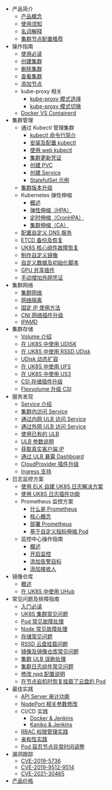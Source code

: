 

- 产品简介
  - [产品概念](/uk8s/introduction/whatisuk8s)
  - [使用须知](/uk8s/introduction/restriction)
  - [名词解释](/uk8s/introduction/concept)
  <!--* [漏洞修复记录](/uk8s/introduction/vulnerability/README)-->
  - [集群节点配置推荐](/uk8s/introduction/node_requirements)
- 操作指南
  - [使用必读](/uk8s/userguide/before_start)
  - [创建集群](/uk8s/userguide/createcluster)
  - [删除集群](/uk8s/userguide/deletecluster)
  - [查看集群](/uk8s/userguide/describecluster)
  - [添加节点](/uk8s/userguide/addnode)
  - kube-proxy 相关
    - [kube-proxy 模式选择](/uk8s/userguide/kubeproxy_mode)
    - [kube-proxy 模式切换](/uk8s/userguide/kubeproxy_edit)
  - [Docker VS Containerd](/uk8s/userguide/docker_vs_containerd)
- 集群管理
  - 通过 Kubectl 管理集群
    - [kubectl 命令行简介](/uk8s/manageviakubectl/intro_of_kubectl)
    - [安装及配置 kubectl](/uk8s/manageviakubectl/connectviakubectl)
    - [使用 web kubectl](/uk8s/manageviakubectl/webterminal)
    - [集群更新凭证](/uk8s/manageviakubectl/reset_token)
    - [创建 PVC](/uk8s/manageviakubectl/createpvc)
    - [创建 Service](/uk8s/manageviakubectl/createservice)
    - [StatefulSet 示例](/uk8s/manageviakubectl/sts_example)
  - [集群版本升级](/uk8s/administercluster/cluster_version_update)
  - Kubernetes 弹性伸缩
    - [概述](/uk8s/administercluster/autoscaling/intro)
    - [弹性伸缩（HPA）](/uk8s/administercluster/autoscaling/hpa)
    - [定时伸缩（CronHPA）](/uk8s/administercluster/autoscaling/cronhpa)
    - [集群伸缩（CA）](/uk8s/administercluster/autoscaling/ca)
  - [配置自定义 DNS 服务](/uk8s/administercluster/custom_dns_service)
  - [ETCD 备份及恢复](/uk8s/administercluster/etcd_backup)
  - [UK8S 核心组件故障恢复](/uk8s/administercluster/k8splugin_restore)
  - [制作自定义镜像](/uk8s/administercluster/custom_image)
  - [自定义数据及初始化脚本](/uk8s/administercluster/cloud_init)
  - [GPU 共享插件](/uk8s/administercluster/gpu-share)
  - [手动增加外网凭证](/uk8s/administercluster/add-external-certificate)
- 集群网络
  - [集群网络](/uk8s/network/uk8s_network)
  - [网络隔离](/uk8s/network/networkpolicy)
  - [固定 IP 使用方法](/uk8s/network/static_ip)
  - [CNI 网络插件升级](/uk8s/network/cni_update)
  - [IPAMD](/uk8s/network/ipamd)
- 集群存储
  - [Volume 介绍](/uk8s/volume/intro)
  - [在 UK8S 中使用 UDISK](/uk8s/volume/udisk)
  - [在 UK8S 中使用 RSSD UDisk](/uk8s/volume/rssdudisk)
  - [UDisk 动态扩容](/uk8s/volume/expandvolume)
  <!-- * [在UK8S中使用已有UDISK](/uk8s/volume/statusudisk) -->
  - [在 UK8S 中使用 UFS](/uk8s/volume/ufs)
  <!-- * [动态PV使用UFS](/uk8s/volume/dynamic_ufs)-->
  - [在 UK8S 中使用 US3](/uk8s/volume/ufile)
  - [CSI 存储插件升级](/uk8s/volume/CSI_update)
  - [Flexvolume 升级 CSI](/uk8s/volume/flexv_csi)
- 服务发现
  - [Service 介绍](/uk8s/service/intro)
  - [集群内访问 Service](/uk8s/service/cluster_service)
  - [通过内网 ULB 访问 Service](/uk8s/service/internalservice)
  - [通过外网 ULB 访问 Service](/uk8s/service/externalservice)
  - [使用已有的 ULB](/uk8s/service/ulb_designation)
  - [ULB 参数说明](/uk8s/service/annotations)
  <!-- * [ULB属性修改的处理方法](/uk8s/service/change_ulb_name)-->
  - [获取真实客户端 IP](/uk8s/service/getresourceip)
  - [通过 ULB 暴露 Dashboard](/uk8s/service/dashboard)
  - [CloudProvider 插件升级](/uk8s/service/cp_update)
  - [Ingress 支持](/uk8s/service/ingress/README)
- 日志监控方案
  - [使用 ELK 自建 UK8S 日志解决方案](/uk8s/log/elastic_filebeat_kibana_solution)
  - [使用 UK8S 日志插件功能](/uk8s/log/ELKplugin)
  - Prometheus 监控方案
    - [什么是 Prometheus](/uk8s/monitor/prometheus/intro)
    - [核心概念](/uk8s/monitor/prometheus/concept)
    - [部署 Prometheus](/uk8s/monitor/prometheus/installprometheus)
    - [基于自定义指标伸缩 Pod](/uk8s/monitor/prometheus/autoscale_on_custom_metrics.md)
  - 监控中心操作指南
    - [概述](/uk8s/monitor/prometheusplugin/intro.md)
    - [开启监控](/uk8s/monitor/prometheusplugin/startmonitor.md)
    - [添加告警目标](/uk8s/monitor/prometheusplugin/addmonitortarget.md)
    - [添加接收人](/uk8s/monitor/prometheusplugin/addreceiver.md)
- 镜像仓库
  - [概述](/uk8s/dockerhub/outline)
  - [在 UK8S 中使用 UHub](/uk8s/dockerhub/using_uhub_in_uk8s)
- 常见问题及排障指南
  - [入门必读](/uk8s/troubleshooting/startguide)
  - [UK8S 集群常见问题](/uk8s/troubleshooting/k8s_debug_summary)
  <!--* [集群常见问题](/uk8s/q/cluster)-->
  - [Pod 常见故障处理](/uk8s/troubleshooting/pod_debug_summary)
    <!--* [概述](/uk8s/troubleshooting/pod_debug_summary)-->
  - [Node 常见故障处理](/uk8s/troubleshooting/node_debug_summary)
    <!--* [概述](/uk8s/troubleshooting/node_debug_summary)
      * [预防OOM](/uk8s/troubleshooting/prevent_oom)-->
  - [存储常见问题](/uk8s/troubleshooting/storage)
  - [RSSD 云盘挂载问题](/uk8s/troubleshooting/rssd_attachment)
  - [镜像及镜像仓库常见问题](/uk8s/troubleshooting/registry)
  <!--* [容器常见问题](/uk8s/q/container) -->
  - [集群 ULB 误删处理](/uk8s/troubleshooting/ulb_undelete)
  - [集群日志组件常见问题](/uk8s/troubleshooting/log_elk_summary.md)
  - [修改 npd 配置说明](/uk8s/troubleshooting/npd.md)
  - [在节点宕机时恢复挂载了云盘的 Pod](/uk8s/troubleshooting/recover_udisk_pod_when_node_crash.md)
- 最佳实践
  - [API Server 审计功能](/uk8s/bestpractice/apiserver_audit)
  - [NodePort 相关参数修改](/uk8s/bestpractice/modify_nodeport)
  - CI/CD 实践
    - [Docker & Jenkins](/uk8s/bestpractice/cicd)
    - [Kaniko & Jenkins](/uk8s/bestpractice/cicd_containerd)
  - [RBAC 权限管理实践](/uk8s/bestpractice/rbac_practice)
  - [亲和性实践](/uk8s/bestpractice/affinity)
  - [Pod 容忍节点异常时间调整](/uk8s/bestpractice/taint_base_eviction)
- 漏洞跟踪
  - [CVE-2019-5736](/uk8s/vulnerability/cve-2019-5736.md)
  - [CVE-2019-9512-9514](/uk8s/vulnerability/cve-2019-9512-9514.md)
  - [CVE-2021-30465](/uk8s/vulnerability/cve-2021-30465.md)
- [产品价格](/uk8s/price)

<!-- * 应用商店
    * [关于应用商店](/uk8s/helm/abouthelm)
    * [安装使用应用商店](/uk8s/helm/init)
    * [安装应用](/uk8s/helm/install)
    * [管理应用](/uk8s/helm/manager)
    * [一键安装应用](/uk8s/helm/installapp)

